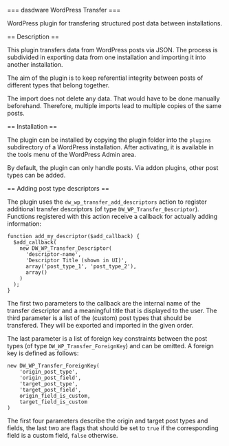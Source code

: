 === dasdware WordPress Transfer ===

WordPress plugin for transfering structured post data between installations.

== Description ==

This plugin transfers data from WordPress posts via JSON. The process is subdivided in exporting data from one installation and importing it into another installation.

The aim of the plugin is to keep referential integrity between posts of different types that belong together.

The import does not delete any data. That would have to be done manually beforehand. Therefore, multiple imports lead to multiple copies of the same posts.

== Installation ==

The plugin can be installed by copying the plugin folder into the `plugins` subdirectory of a WordPress installation. After activating, it is available in the tools menu of the WordPress Admin area.

By default, the plugin can only handle posts. Via addon plugins, other post types can be added.

== Adding post type descriptors ==

The plugin uses the `dw_wp_transfer_add_descriptors` action to register additional transfer descriptors (of type `DW_WP_Transfer_Descriptor`). Functions registered with this action receive a callback for actually adding information:

    function add_my_descriptor($add_callback) {
      $add_callback(
        new DW_WP_Transfer_Descriptor(
	      'descriptor-name',
		  'Descriptor Title (shown in UI)', 
		  array('post_type_1', 'post_type_2'),
		  array()
		)
      );
    }

The first two parameters to the callback are the internal name of the transfer descriptor and a meaningful title that is displayed to the user. The third parameter is a list of the (custom) post types that should be transfered. They will be exported and imported in the given order.

The last parameter is a list of foreign key constraints between the post types (of type `DW_WP_Transfer_ForeignKey`) and can be omitted. A foreign key is defined as follows:

    new DW_WP_Transfer_ForeignKey(
        'origin_post_type', 
        'origin_post_field', 
        'target_post_type', 
        'target_post_field', 
        origin_field_is_custom, 
        target_field_is_custom
    )

The first four parameters describe the origin and target post types and fields, the last two are flags that should be set to `true` if the corresponding field is a custom field, `false` otherwise.